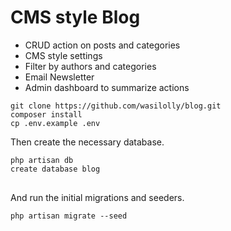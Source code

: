 <h1>CMS style Blog </h1>
<ul>
    <li>CRUD action on posts and categories</li>
    <li>CMS style settings</li>
<li>Filter by authors and categories</li>
<li>Email Newsletter</li>
    <li>Admin dashboard to summarize actions</li>
 </ul>
 
<div class="snippet-clipboard-content position-relative overflow-auto" data-snippet-clipboard-copy-content="git clone https://github.com/wasilolly/blog.git
composer install
cp .env.example .env
">
<pre><code>git clone https://github.com/wasilolly/blog.git
composer install
cp .env.example .env
</code></pre>
</div>
<p>Then create the necessary database.</p>
<div class="snippet-clipboard-content position-relative overflow-auto" data-snippet-clipboard-copy-content="php artisan db
create database blog
">
<pre>
<code>php artisan db
create database blog
</code>
</pre>
</div>
<p>And run the initial migrations and seeders.</p>
<div class="snippet-clipboard-content position-relative overflow-auto" data-snippet-clipboard-copy-content="php artisan migrate --seed
">
<pre><code>php artisan migrate --seed
</code></pre>
</div>
